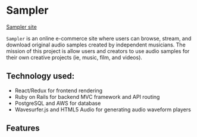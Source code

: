 # Sampler
[Sampler site](https://music-samplr.herokuapp.com)

`Sampler` is an online e-commerce site where users can browse, stream, and download original audio samples created by independent musicians. The mission of this project is allow users and creators to use audio samples for their own creative projects (ie, music, film, and videos).

## Technology used:
* React/Redux for frontend rendering
* Ruby on Rails for backend MVC framework and API routing
* PostgreSQL and AWS for database
* Wavesurfer.js and HTML5 Audio for generating audio waveform players

## Features

